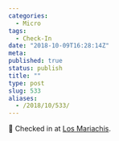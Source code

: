 ```yaml
---
categories:
  - Micro
tags:
  - Check-In
date: "2018-10-09T16:28:14Z"
meta:
published: true
status: publish
title: ""
type: post
slug: 533
aliases:
  - /2018/10/533/
---
```

<p><span>📍</span> Checked in at <a href="http://4sq.com/bj7PgK">Los Mariachis</a>.</p>
